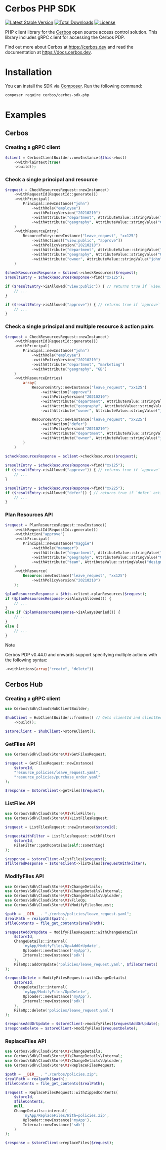 # Cerbos PHP SDK

[![Latest Stable Version](http://poser.pugx.org/cerbos/cerbos-sdk-php/v)](https://packagist.org/packages/cerbos/cerbos-sdk-php)
[![Total Downloads](http://poser.pugx.org/cerbos/cerbos-sdk-php/downloads)](https://packagist.org/packages/cerbos/cerbos-sdk-php)
[![License](http://poser.pugx.org/cerbos/cerbos-sdk-php/license)](https://packagist.org/packages/cerbos/cerbos-sdk-php)

PHP client library for the [Cerbos](https://github.com/cerbos/cerbos) open source access control solution. This library
includes gRPC client for accessing the Cerbos PDP.

Find out more about Cerbos at https://cerbos.dev and read the documentation at https://docs.cerbos.dev.

# Installation

You can install the SDK via [Composer](https://getcomposer.org/). Run the following command:
```bash
composer require cerbos/cerbos-sdk-php
```

# Examples

## Cerbos

### Creating a gRPC client

```php
$client = CerbosClientBuilder::newInstance($this->host)
    ->withPlaintext(true)
    ->build();
```

### Check a single principal and resource

```php
$request = CheckResourcesRequest::newInstance()
    ->withRequestId(RequestId::generate())
    ->withPrincipal(
        Principal::newInstance("john")
            ->withRole("employee")
            ->withPolicyVersion("20210210")
            ->withAttribute("department", AttributeValue::stringValue("marketing"))
            ->withAttribute("geography", AttributeValue::stringValue("GB"))
    )
    ->withResourceEntry(
        ResourceEntry::newInstance("leave_request", "xx125")
            ->withActions(["view:public", "approve"])
            ->withPolicyVersion("20210210")
            ->withAttribute("department", AttributeValue::stringValue("marketing"))
            ->withAttribute("geography", AttributeValue::stringValue("GB"))
            ->withAttribute("owner", AttributeValue::stringValue("john"))
    )
  
$checkResourcesResponse = $client->checkResources($request);
$resultEntry = $checkResourcesResponse->find("xx125");

if ($resultEntry->isAllowed("view:public")) { // returns true if `view:public` action is allowed
    // ...
}

if ($resultEntry->isAllowed("approve")) { // returns true if `approve` action is allowed
    // ...
}
```

### Check a single principal and multiple resource & action pairs

```php
$request = CheckResourcesRequest::newInstance()
    ->withRequestId(RequestId::generate())
    ->withPrincipal(
        Principal::newInstance("john")
            ->withRole("employee")
            ->withPolicyVersion("20210210")
            ->withAttribute("department", "marketing")
            ->withAttribute("geography", "GB")
    )
    ->withResourceEntries(
        array(
            ResourceEntry::newInstance("leave_request", "xx125")
                ->withAction("approve")
                ->withPolicyVersion("20210210")
                ->withAttribute("department", AttributeValue::stringValue("marketing"))
                ->withAttribute("geography", AttributeValue::stringValue("GB"))
                ->withAttribute("owner", AttributeValue::stringValue("john")),

            ResourceEntry::newInstance("leave_request", "xx225")
                ->withAction("defer")
                ->withPolicyVersion("20210210")
                ->withAttribute("department", AttributeValue::stringValue("marketing"))
                ->withAttribute("owner", AttributeValue::stringValue("john"))
        )
    )
                    
$checkResourcesResponse = $client->checkResources($request);

$resultEntry = $checkResourcesResponse->find("xx125");
if ($resultEntry->isAllowed("approve")) { // returns true if `approve` action is allowed
    // ...
}

$resultEntry = $checkResourcesResponse->find("xx225");
if ($resultEntry->isAllowed("defer")) { // returns true if `defer` action is allowed
    // ...
}
```

### Plan Resources API

```php
$request = PlanResourcesRequest::newInstance()
    ->withRequestId(RequestId::generate())
    ->withAction("approve")
    ->withPrincipal(
        Principal::newInstance("maggie")
            ->withRole("manager")
            ->withAttribute("department", AttributeValue::stringValue("marketing"))
            ->withAttribute("geography", AttributeValue::stringValue("GB"))
            ->withAttribute("team", AttributeValue::stringValue("design"))
    )
    ->withResource(
        Resource::newInstance("leave_request", "xx125")
            ->withPolicyVersion("20210210")
    );

$planResourcesResponse = $this->client->planResources($request);
if ($planResourcesResponse->isAlwaysAllowed()) {
    // ...
}
else if ($planResourcesResponse->isAlwaysDenied()) {
    // ...
}
else {
    // ...
}
```

> [!NOTE]  
> Cerbos PDP v0.44.0 and onwards support specifying multiple actions with the following syntax: 
> ```php
> ->withActions(array("create", "delete"))
> ``` 

## Cerbos Hub

### Creating a gRPC client

```php
use Cerbos\Sdk\Cloud\HubClientBuilder;

$hubClient = HubClientBuilder::fromEnv() // Gets clientId and clientSecret from environment variables CERBOS_HUB_CLIENT_ID and CERBOS_HUB_CLIENT_SECRET.
    ->build();

$storeClient = $hubClient->storeClient();
```

### GetFiles API

```php
use Cerbos\Sdk\Cloud\Store\V1\GetFilesRequest;

$request = GetFilesRequest::newInstance(
    $storeId,
    "resource_policies/leave_request.yaml",
    "resource_policies/purchase_order.yaml"
);

$response = $storeClient->getFiles($request);
```

### ListFiles API

```php
use Cerbos\Sdk\Cloud\Store\V1\FileFilter;
use Cerbos\Sdk\Cloud\Store\V1\ListFilesRequest;

$request = ListFilesRequest::newInstance($storeId);

$requestWithFilter = ListFilesRequest::withFilter(
    $storeId,
    FileFilter::pathContains(self::something)
);

$response = $storeClient->listFiles($request);
$filteredResponse = $storeClient->listFiles($requestWithFilter);
```

### ModifyFiles API

```php
use Cerbos\Sdk\Cloud\Store\V1\ChangeDetails;
use Cerbos\Sdk\Cloud\Store\V1\ChangeDetails\Internal;
use Cerbos\Sdk\Cloud\Store\V1\ChangeDetails\Uploader;
use Cerbos\Sdk\Cloud\Store\V1\FileOp;
use Cerbos\Sdk\Cloud\Store\V1\ModifyFilesRequest;

$path = __DIR__ . "./cerbos/policies/leave_request.yaml";
$realPath = realpath($path);
$fileContents = file_get_contents($realPath);

$requestAddOrUpdate = ModifyFilesRequest::withChangeDetails(
    $storeId,
    ChangeDetails::internal(
        'myApp/ModifyFiles/Op=AddOrUpdate',
        Uploader::newInstance('myApp'),
        Internal::newInstance('sdk')
    ),
    FileOp::addOrUpdate('policies/leave_request.yaml', $fileContents)
);

$requestDelete = ModifyFilesRequest::withChangeDetails(
    $storeId,
    ChangeDetails::internal(
        'myApp/ModifyFiles/Op=Delete',
        Uploader::newInstance('myApp'),
        Internal::newInstance('sdk')
    ),
    FileOp::delete('policies/leave_request.yaml')
);

$responseAddOrUpdate = $storeClient->modifyFiles($requestAddOrUpdate);
$responseDelete = $storeClient->modifyFiles($requestDelete);
```

### ReplaceFiles API

```php
use Cerbos\Sdk\Cloud\Store\V1\ChangeDetails;
use Cerbos\Sdk\Cloud\Store\V1\ChangeDetails\Internal;
use Cerbos\Sdk\Cloud\Store\V1\ChangeDetails\Uploader;
use Cerbos\Sdk\Cloud\Store\V1\ReplaceFilesRequest;

$path = __DIR__ . "./cerbos/policies.zip";
$realPath = realpath($path);
$fileContents = file_get_contents($realPath);

$request = ReplaceFilesRequest::withZippedContents(
    $storeId,
    $fileContents,
    null,
    ChangeDetails::internal(
        'myApp/ReplaceFiles/With=policies.zip',
        Uploader::newInstance('myApp'),
        Internal::newInstance('sdk')
    )
);

$response = $storeClient->replaceFiles($request);
```

